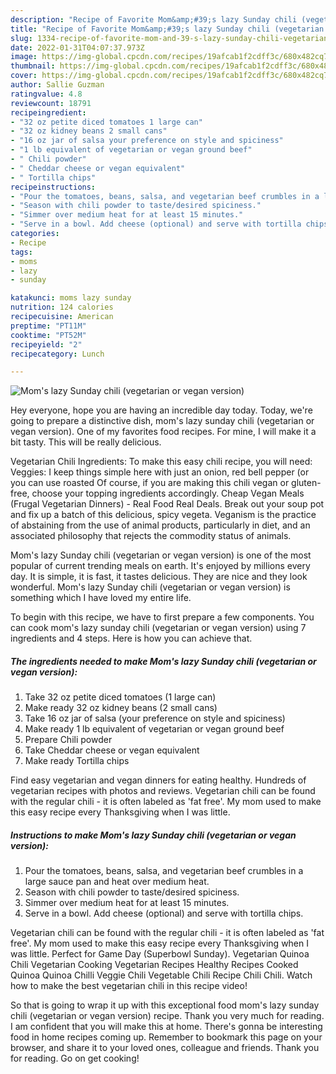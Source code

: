 ```yaml
---
description: "Recipe of Favorite Mom&amp;#39;s lazy Sunday chili (vegetarian or vegan version)"
title: "Recipe of Favorite Mom&amp;#39;s lazy Sunday chili (vegetarian or vegan version)"
slug: 1334-recipe-of-favorite-mom-and-39-s-lazy-sunday-chili-vegetarian-or-vegan-version
date: 2022-01-31T04:07:37.973Z
image: https://img-global.cpcdn.com/recipes/19afcab1f2cdff3c/680x482cq70/moms-lazy-sunday-chili-vegetarian-or-vegan-version-recipe-main-photo.jpg
thumbnail: https://img-global.cpcdn.com/recipes/19afcab1f2cdff3c/680x482cq70/moms-lazy-sunday-chili-vegetarian-or-vegan-version-recipe-main-photo.jpg
cover: https://img-global.cpcdn.com/recipes/19afcab1f2cdff3c/680x482cq70/moms-lazy-sunday-chili-vegetarian-or-vegan-version-recipe-main-photo.jpg
author: Sallie Guzman
ratingvalue: 4.8
reviewcount: 18791
recipeingredient:
- "32 oz petite diced tomatoes 1 large can"
- "32 oz kidney beans 2 small cans"
- "16 oz jar of salsa your preference on style and spiciness"
- "1 lb equivalent of vegetarian or vegan ground beef"
- " Chili powder"
- " Cheddar cheese or vegan equivalent"
- " Tortilla chips"
recipeinstructions:
- "Pour the tomatoes, beans, salsa, and vegetarian beef crumbles in a large sauce pan and heat over medium heat."
- "Season with chili powder to taste/desired spiciness."
- "Simmer over medium heat for at least 15 minutes."
- "Serve in a bowl. Add cheese (optional) and serve with tortilla chips."
categories:
- Recipe
tags:
- moms
- lazy
- sunday

katakunci: moms lazy sunday 
nutrition: 124 calories
recipecuisine: American
preptime: "PT11M"
cooktime: "PT52M"
recipeyield: "2"
recipecategory: Lunch

---
```



![Mom&#39;s lazy Sunday chili (vegetarian or vegan version)](https://img-global.cpcdn.com/recipes/19afcab1f2cdff3c/680x482cq70/moms-lazy-sunday-chili-vegetarian-or-vegan-version-recipe-main-photo.jpg)

Hey everyone, hope you are having an incredible day today. Today, we're going to prepare a distinctive dish, mom&#39;s lazy sunday chili (vegetarian or vegan version). One of my favorites food recipes. For mine, I will make it a bit tasty. This will be really delicious.

Vegetarian Chili Ingredients: To make this easy chili recipe, you will need: Veggies: I keep things simple here with just an onion, red bell pepper (or you can use roasted Of course, if you are making this chili vegan or gluten-free, choose your topping ingredients accordingly. Cheap Vegan Meals (Frugal Vegetarian Dinners) - Real Food Real Deals. Break out your soup pot and fix up a batch of this delicious, spicy vegeta. Veganism is the practice of abstaining from the use of animal products, particularly in diet, and an associated philosophy that rejects the commodity status of animals.

Mom&#39;s lazy Sunday chili (vegetarian or vegan version) is one of the most popular of current trending meals on earth. It's enjoyed by millions every day. It is simple, it is fast, it tastes delicious. They are nice and they look wonderful. Mom&#39;s lazy Sunday chili (vegetarian or vegan version) is something which I have loved my entire life.


To begin with this recipe, we have to first prepare a few components. You can cook mom&#39;s lazy sunday chili (vegetarian or vegan version) using 7 ingredients and 4 steps. Here is how you can achieve that.

<!--inarticleads1-->

##### The ingredients needed to make Mom&#39;s lazy Sunday chili (vegetarian or vegan version):

1. Take 32 oz petite diced tomatoes (1 large can)
1. Make ready 32 oz kidney beans (2 small cans)
1. Take 16 oz jar of salsa (your preference on style and spiciness)
1. Make ready 1 lb equivalent of vegetarian or vegan ground beef
1. Prepare  Chili powder
1. Take  Cheddar cheese or vegan equivalent
1. Make ready  Tortilla chips


Find easy vegetarian and vegan dinners for eating healthy. Hundreds of vegetarian recipes with photos and reviews. Vegetarian chili can be found with the regular chili - it is often labeled as &#39;fat free&#39;. My mom used to make this easy recipe every Thanksgiving when I was little. 

<!--inarticleads2-->

##### Instructions to make Mom&#39;s lazy Sunday chili (vegetarian or vegan version):

1. Pour the tomatoes, beans, salsa, and vegetarian beef crumbles in a large sauce pan and heat over medium heat.
1. Season with chili powder to taste/desired spiciness.
1. Simmer over medium heat for at least 15 minutes.
1. Serve in a bowl. Add cheese (optional) and serve with tortilla chips.


Vegetarian chili can be found with the regular chili - it is often labeled as &#39;fat free&#39;. My mom used to make this easy recipe every Thanksgiving when I was little. Perfect for Game Day (Superbowl Sunday). Vegetarian Quinoa Chili Vegetarian Cooking Vegetarian Recipes Healthy Recipes Cooked Quinoa Quinoa Chilli Veggie Chili Vegetable Chili Recipe Chili Chili. Watch how to make the best vegetarian chili in this recipe video! 

So that is going to wrap it up with this exceptional food mom&#39;s lazy sunday chili (vegetarian or vegan version) recipe. Thank you very much for reading. I am confident that you will make this at home. There's gonna be interesting food in home recipes coming up. Remember to bookmark this page on your browser, and share it to your loved ones, colleague and friends. Thank you for reading. Go on get cooking!
